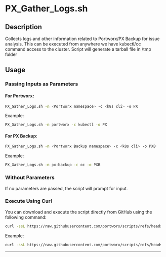 # PX_Gather_Logs.sh

## Description
Collects logs and other information related to Portworx/PX Backup for issue analysis. This can be executed from anywhere we have kubectl/oc command access to the cluster. Script will generate a tarball file in /tmp folder

## Usage
### Passing Inputs as Parameters
#### For Portworx:
```bash
PX_Gather_Logs.sh -n <Portworx namespace> -c <k8s cli> -o PX
```
Example:
```bash
PX_Gather_Logs.sh -n portworx -c kubectl -o PX
```

#### For PX Backup:
```bash
PX_Gather_Logs.sh -n <Portworx Backup namespace> -c <k8s cli> -o PXB
```
Example:
```bash
PX_Gather_Logs.sh -n px-backup -c oc -o PXB
```

### Without Parameters
If no parameters are passed, the script will prompt for input.

### Execute Using Curl
You can download and execute the script directly from GitHub using the following command:
```bash
curl -ssL https://raw.githubusercontent.com/portworx/scripts/refs/heads/main/PX_Gather_Logs/PX_Gather_Logs.sh | bash -s -- -n <namespace> -c <kubectl/oc> -o <PX/PXB>
```
Example:
```bash
curl -ssL https://raw.githubusercontent.com/portworx/scripts/refs/heads/main/PX_Gather_Logs/PX_Gather_Logs.sh | bash -s -- -n portworx -c kubectl -o PX
```

---

